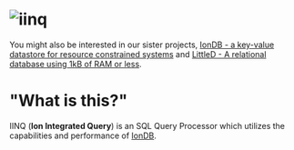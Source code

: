 ![iinq](https://rawcdn.githack.com/iondbproject/iinq/master/iinq/documentation/iinq_logo.svg)
=========

You might also be interested in our sister projects, [IonDB - a key-value datastore for resource constrained systems](https://github.com/iondbproject/iondb) and [LittleD - A relational database using 1kB of RAM or less](https://github.com/graemedouglas/LittleD).

# "What is this?"

IINQ (**Ion Integrated Query**) is an SQL Query Processor which utilizes the capabilities and performance of [IonDB](https://github.com/iondbproject/iondb).

